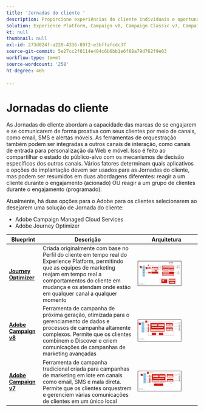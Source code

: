 ```yaml
---
title: 'Jornadas do cliente '
description: Proporcione experiências do cliente individuais e oportunas em todos os canais.
solution: Experience Platform, Campaign v8, Campaign Classic v7, Campaign Standard, Journey Optimizer
kt: null
thumbnail: null
exl-id: 273d024f-a220-4336-89f2-e3bffafcdc37
source-git-commit: 5e27cc2f0114e404c6b6bb1e6f88a79d762f9e03
workflow-type: tm+mt
source-wordcount: '258'
ht-degree: 46%

---
```


# Jornadas do cliente

As Jornadas do cliente abordam a capacidade das marcas de se engajarem e se comunicarem de forma proativa com seus clientes por meio de canais, como email, SMS e alertas móveis. As ferramentas de orquestração também podem ser integradas a outros canais de interação, como canais de entrada para personalização da Web e móvel. Isso é feito ao compartilhar o estado do público-alvo com os mecanismos de decisão específicos dos outros canais. Vários fatores determinam quais aplicativos e opções de implantação devem ser usados para as Jornadas do cliente, mas podem ser resumidos em duas abordagens diferentes: reagir a um cliente durante o engajamento (acionado) OU reagir a um grupo de clientes durante o engajamento (programado).

Atualmente, há duas opções para o Adobe para os clientes selecionarem ao desejarem uma solução de Jornada do cliente:

<ul><li>Adobe Campaign Managed Cloud Services</li><li>Adobe Journey Optimizer</li></ul>

| Blueprint | Descrição | Arquitetura |
|---|---|---|
| **[Journey Optimizer](journey-optimizer.md)** | Criada originalmente com base no Perfil do cliente em tempo real do Experience Platform, permitindo que as equipes de marketing reajam em tempo real a comportamentos do cliente em mudança e os atendam onde estão em qualquer canal a qualquer momento | <img src="assets/ajo-architecture.svg" alt="Arquitetura de referência para o Journey Optimizer Blueprint" style="width:75%; border:1px solid #4a4a4a" /> |
| **[Adobe Campaign v8](campaign-v8.md)** | Ferramenta de campanha de próxima geração, otimizada para o gerenciamento de dados e processos de campanha altamente complexos. Permite que os clientes combinem o Discover e criem comunicações de campanhas de marketing avançadas | <img src="assets/campaign-v8-architecture.svg" alt="Arquitetura de referência para o Campaign v8 Blueprint" style="width:75%; border:1px solid #4a4a4a" /> |
| **[Adobe Campaign v7](campaign-v7.md)** | Ferramenta de campanha tradicional criada para campanhas de marketing em lote em canais como email, SMS e mala direta. Permite que os clientes orquestrem e gerenciem várias comunicações de clientes em um único local | <img src="assets/campaign-v7-architecture.svg" alt="Arquitetura de referência para o Campaign v7 Blueprint" style="width:75%; border:1px solid #4a4a4a" /> |
